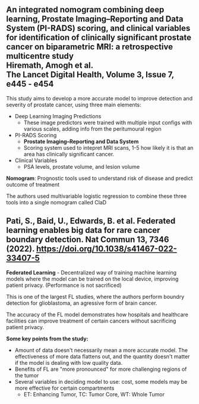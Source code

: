 **An integrated nomogram combining deep learning, Prostate Imaging–Reporting and Data System (PI-RADS) scoring, and clinical variables for identification of clinically significant prostate cancer on biparametric MRI: a retrospective multicentre study**
<br>
Hiremath, Amogh et al.
<br>
The Lancet Digital Health, Volume 3, Issue 7, e445 - e454
--
This study aims to develop a more accurate model to improve detection and severity of prostate cancer, using three main elements:

- Deep Learning Imaging Predictions
    - These image predictors were trained with multiple input configs with various scales, adding info from the peritumoural region
- PI-RADS Scoring
    - **Prostate Imaging–Reporting and Data System**
    - Scoring system used to intepret MRI scans, 1-5 how likely it is that an area has clinically significant cancer.
- Clinical Variables
    - PSA levels, prostate volume, and lesion volume

**Nomogram**: Prognostic tools used to understand risk of disease and predict outcome of treatment

The authors used multivariable logistic regression to combine these three tools into a single nomogram called ClaD


Pati, S., Baid, U., Edwards, B. et al. Federated learning enables big data for rare cancer boundary detection. Nat Commun 13, 7346 (2022). https://doi.org/10.1038/s41467-022-33407-5
--
**Federated Learning** - Decentralized way of training machine learning models where the model can be trained on the local device, improving patient privacy. (Performance is not sacrificed)

This is one of the largest FL studies, where the authors perform boundry detection for glioblastoma, an agressive form of brain cancer. 

The accuracy of the FL model demonstrates how hospitals and healthcare facilities can improve treatment of certain cancers without sacrificing patient privacy.

**Some key points from the study:**
- Amount of data doesn't necessarily mean a more accurate model. The effectiveness of more data flattens out, and the quantity doesn't matter if the model is dealing with low quality data. 
- Benefits of FL are "more pronounced" for more challenging regions of the tumor
- Several variables in deciding model to use: cost, some models may be more effective for certain compartments
    - ET: Enhancing Tumor, TC: Tumor Core, WT: Whole Tumor
